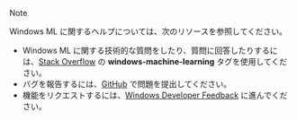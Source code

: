 > [!NOTE]
> Windows ML に関するヘルプについては、次のリソースを参照してください。
> * Windows ML に関する技術的な質問をしたり、質問に回答したりするには、[Stack Overflow](https://stackoverflow.com/questions/tagged/windows-machine-learning) の **windows-machine-learning** タグを使用してください。
> * バグを報告するには、[GitHub](https://github.com/Microsoft/Windows-Machine-Learning/issues) で問題を提出してください。
> * 機能をリクエストするには、[Windows Developer Feedback](https://wpdev.uservoice.com/) に進んでください。